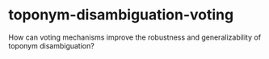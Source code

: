 # toponym-disambiguation-voting
How can voting mechanisms improve the robustness and generalizability of toponym disambiguation?

